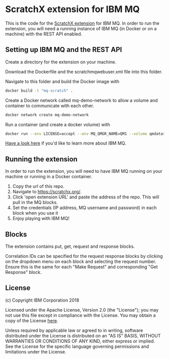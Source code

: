 # ScratchX extension for IBM MQ

This is the code for the [ScratchX extension](https://scratchx.org/) for IBM MQ. In order to run the extension, you will need a running instance of IBM MQ (in Docker or on a machine) with the REST API enabled.

## Setting up IBM MQ and the REST API

Create a directory for the extension on your machine.

Download the Dockerfile and the scratchmqwebuser.xml file into this folder.

Navigate to this folder and build the Docker image with

```bash
docker build -t "mq-scratch" .
```

Create a Docker network called mq-demo-network to allow a volume and container to communicate with each other.

```bash
docker network create mq-demo-network
```

Run a container (and create a docker volume) with

```bash
docker run --env LICENSE=accept --env MQ_QMGR_NAME=QM1 --volume qmdatascratch:/mnt/mqm --publish 1414:1414 --publish 9443:9443 --network mq-demo-network --network-alias qmgr --detach --env MQ_APP_PASSWORD=test mq-scratch:latest
```

[Have a look here](https://developer.ibm.com/messaging/learn-mq/) if you'd like to learn more about IBM MQ.

## Running the extension

In order to run the extension, you will need to have IBM MQ running on your machine or running in a Docker container.

1. Copy the url of this repo.
2. Navigate to <https://scratchx.org/>.
3. Click 'open extension URL' and paste the address of the repo. This will pull in the MQ blocks.
4. Set the credentials (IP address, MQ username and password) in each block when you use it
5. Enjoy playing with IBM MQ!

## Blocks

The extension contains put, get, request and response blocks.

Correlation IDs can be specified for the request response blocks by clicking on the dropdown menu on each block and selecting the request number. Ensure this is the same for each "Make Request" and corresponding "Get Response" block.

## License

(c) Copyright IBM Corporation 2018

Licensed under the Apache License, Version 2.0 (the "License");
you may not use this file except in compliance with the License.
You may obtain a copy of the License [here](http://www.apache.org/licenses/LICENSE-2.0).

Unless required by applicable law or agreed to in writing, software
distributed under the License is distributed on an "AS IS" BASIS,
WITHOUT WARRANTIES OR CONDITIONS OF ANY KIND, either express or implied.
See the License for the specific language governing permissions and
limitations under the License.